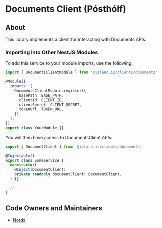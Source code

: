 # Documents Client (Pósthólf)

## About

This library implements a client for interacting with Documents APIs.

### Importing into Other NestJS Modules

To add this service to your module imports, use the following:

```typescript
import { DocumentsClientModule } from '@island.is/clients/documents'

@Module({
  imports: [
    DocumentsClientModule.register({
      basePath: BASE_PATH,
      clientId: CLIENT_ID,
      clientSecret: CLIENT_SECRET,
      tokenUrl: TOKEN_URL,
    }),
  ],
})
export class YourModule {}
```

You will then have access to DocumentsClient APIs:

```typescript
import { DocumentClient } from '@island.is/clients/documents'

@Injectable()
export class SomeService {
  constructor(
    @Inject(DocumentClient)
    private readonly documentClient: DocumentClient,
  ) {}

  // ....
}
```

## Code Owners and Maintainers

- [Norda](https://github.com/orgs/island-is/teams/norda/members)
